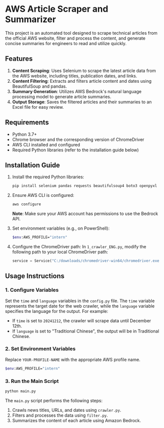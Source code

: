 # AWS Article Scraper and Summarizer

This project is an automated tool designed to scrape technical articles from the official AWS website, filter and process the content, and generate concise summaries for engineers to read and utilize quickly.

## Features

1. **Content Scraping**: Uses Selenium to scrape the latest article data from the AWS website, including titles, publication dates, and links.
2. **Content Filtering**: Extracts and filters article content and dates using BeautifulSoup and pandas.
3. **Summary Generation**: Utilizes AWS Bedrock's natural language processing model to generate article summaries.
4. **Output Storage**: Saves the filtered articles and their summaries to an Excel file for easy review.

## Requirements

- Python 3.7+
- Chrome browser and the corresponding version of ChromeDriver
- AWS CLI installed and configured
- Required Python libraries (refer to the installation guide below)

## Installation Guide

1. Install the required Python libraries:
    ```bash
    pip install selenium pandas requests beautifulsoup4 boto3 openpyxl
    ```

2. Ensure AWS CLI is configured:
    ```bash
    aws configure
    ```
    **Note**: Make sure your AWS account has permissions to use the Bedrock API.

3. Set environment variables (e.g., on PowerShell):
    ```bash
    $env:AWS_PROFILE="intern"
    ```

4. Configure the ChromeDriver path:
    In `1_crawler_ENG.py`, modify the following path to your local ChromeDriver path:
    ```python
    service = Service("C:/downloads/chromedriver-win64/chromedriver.exe")
    ```

## Usage Instructions


### 1. Configure Variables
Set the `time` and `language` variables in the `config.py` file. The `time` variable represents the target date for the web crawler, while the `language` variable specifies the language for the output. For example:
- If `time` is set to `20241212`, the crawler will scrape data until December 12th.
- If `language` is set to "Traditional Chinese", the output will be in Traditional Chinese.

### 2. Set Environment Variables
Replace `YOUR-PROFILE-NAME` with the appropriate AWS profile name.
```bash
$env:AWS_PROFILE="intern"
```

### 3. Run the Main Script    
```bash
python main.py
```

The `main.py` script performs the following steps:
1. Crawls news titles, URLs, and dates using `crawler.py`.
2. Filters and processes the data using `filter.py`.
3. Summarizes the content of each article using Amazon Bedrock.

